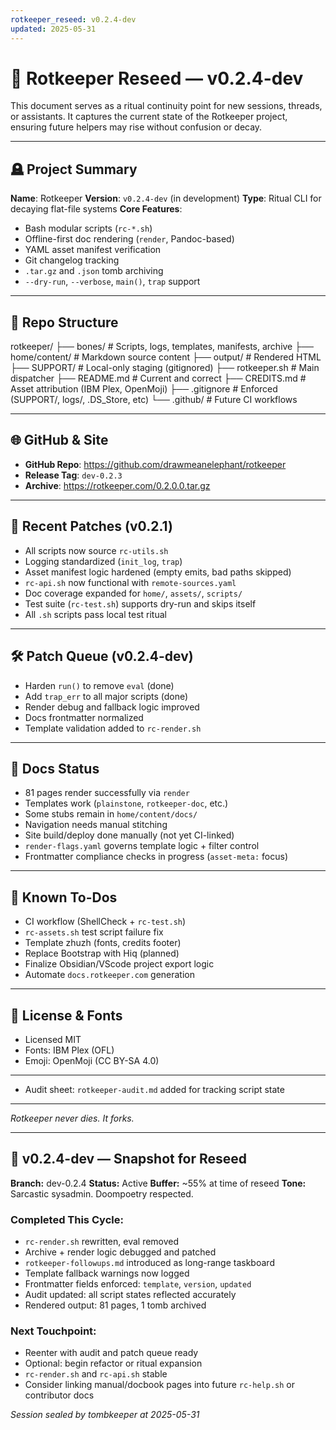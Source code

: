 ```yaml
---
rotkeeper_reseed: v0.2.4-dev
updated: 2025-05-31
---
```


# 🧬 Rotkeeper Reseed — v0.2.4-dev

This document serves as a ritual continuity point for new sessions, threads, or assistants. It captures the current state of the Rotkeeper project, ensuring future helpers may rise without confusion or decay.

---

## 🪦 Project Summary

**Name**: Rotkeeper
**Version**: `v0.2.4-dev` (in development)
**Type**: Ritual CLI for decaying flat-file systems
**Core Features**:
- Bash modular scripts (`rc-*.sh`)
- Offline-first doc rendering (`render`, Pandoc-based)
- YAML asset manifest verification
- Git changelog tracking
- `.tar.gz` and `.json` tomb archiving
- `--dry-run`, `--verbose`, `main()`, `trap` support

***

## 📁 Repo Structure

rotkeeper/
├── bones/              # Scripts, logs, templates, manifests, archive
├── home/content/       # Markdown source content
├── output/             # Rendered HTML
├── SUPPORT/            # Local-only staging (gitignored)
├── rotkeeper.sh        # Main dispatcher
├── README.md           # Current and correct
├── CREDITS.md          # Asset attribution (IBM Plex, OpenMoji)
├── .gitignore          # Enforced (SUPPORT/, logs/, .DS_Store, etc)
└── .github/            # Future CI workflows

***

## 🌐 GitHub & Site

- **GitHub Repo**: https://github.com/drawmeanelephant/rotkeeper
- **Release Tag**: `dev-0.2.3`
- **Archive**: https://rotkeeper.com/0.2.0.0.tar.gz

***

## 🔧 Recent Patches (v0.2.1)

- All scripts now source `rc-utils.sh`
- Logging standardized (`init_log`, `trap`)
- Asset manifest logic hardened (empty emits, bad paths skipped)
- `rc-api.sh` now functional with `remote-sources.yaml`
- Doc coverage expanded for `home/`, `assets/`, `scripts/`
- Test suite (`rc-test.sh`) supports dry-run and skips itself
- All `.sh` scripts pass local test ritual

***

## 🛠 Patch Queue (v0.2.4-dev)

- Harden `run()` to remove `eval` (done)
- Add `trap_err` to all major scripts (done)
- Render debug and fallback logic improved
- Docs frontmatter normalized
- Template validation added to `rc-render.sh`

***

## 📘 Docs Status

- 81 pages render successfully via `render`
- Templates work (`plainstone`, `rotkeeper-doc`, etc.)
- Some stubs remain in `home/content/docs/`
- Navigation needs manual stitching
- Site build/deploy done manually (not yet CI-linked)
- `render-flags.yaml` governs template logic + filter control
- Frontmatter compliance checks in progress (`asset-meta:` focus)

***

## 🧪 Known To-Dos

- CI workflow (ShellCheck + `rc-test.sh`)
- `rc-assets.sh` test script failure fix
- Template zhuzh (fonts, credits footer)
- Replace Bootstrap with Hiq (planned)
- Finalize Obsidian/VScode project export logic
- Automate `docs.rotkeeper.com` generation

***

## 🧾 License & Fonts

- Licensed MIT
- Fonts: IBM Plex (OFL)
- Emoji: OpenMoji (CC BY-SA 4.0)

***

- Audit sheet: `rotkeeper-audit.md` added for tracking script state

***

*Rotkeeper never dies. It forks.*

***

## 🧬 v0.2.4-dev — Snapshot for Reseed

**Branch:** dev-0.2.4
**Status:** Active
**Buffer:** ~55% at time of reseed
**Tone:** Sarcastic sysadmin. Doompoetry respected.

### Completed This Cycle:
- `rc-render.sh` rewritten, eval removed
- Archive + render logic debugged and patched
- `rotkeeper-followups.md` introduced as long-range taskboard
- Template fallback warnings now logged
- Frontmatter fields enforced: `template`, `version`, `updated`
- Audit updated: all script states reflected accurately
- Rendered output: 81 pages, 1 tomb archived

### Next Touchpoint:
- Reenter with audit and patch queue ready
- Optional: begin refactor or ritual expansion
- `rc-render.sh` and `rc-api.sh` stable
- Consider linking manual/docbook pages into future `rc-help.sh` or contributor docs

_Session sealed by tombkeeper at 2025-05-31_